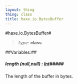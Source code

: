 ```yaml
---
layout: thing
thing: class
title: haxe.io.BytesBuffer
---
```

#haxe.io.BytesBuffer#



> *Type:* **class**




##Variables:##

##### **length** (null,null) : <a href="../../Int.html" class="type">Int</a>#####

The length of the buffer in bytes.





